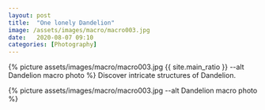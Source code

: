 ```yaml
---
layout: post
title:  "One lonely Dandelion"
image: /assets/images/macro/macro003.jpg
date:   2020-08-07 09:10
categories: [Photography]
---
```

{% picture assets/images/macro/macro003.jpg {{ site.main_ratio }} --alt Dandelion macro photo %}
Discover intricate structures of Dandelion.

<!--more-->

{% picture assets/images/macro/macro003.jpg --alt Dandelion macro photo %}



